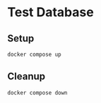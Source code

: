 # Test Database

## Setup

```bash
docker compose up
```

## Cleanup

```bash
docker compose down
```